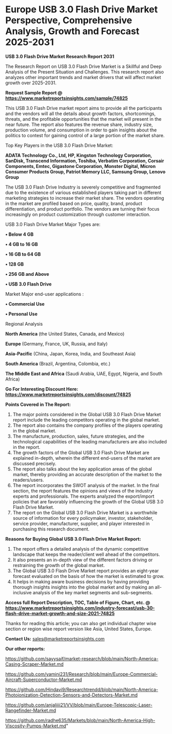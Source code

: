 # Europe USB 3.0 Flash Drive Market Perspective, Comprehensive Analysis, Growth and Forecast 2025-2031

<strong>USB 3.0 Flash Drive Market Research Report 2031</strong>

The Research Report on USB 3.0 Flash Drive Market is a Skillful and Deep Analysis of the Present Situation and Challenges. This research report also analyzes other important trends and market drivers that will affect market growth over 2025-2031.

<strong>Request Sample Report @ <a href=https://www.marketreportsinsights.com/sample/74825>https://www.marketreportsinsights.com/sample/74825</a></strong>

This USB 3.0 Flash Drive market report aims to provide all the participants and the vendors will all the details about growth factors, shortcomings, threats, and the profitable opportunities that the market will present in the near future. The report also features the revenue share, industry size, production volume, and consumption in order to gain insights about the politics to contest for gaining control of a large portion of the market share.

Top Key Players in the USB 3.0 Flash Drive Market:

<strong>ADATA Technology Co., Ltd, HP, Kingston Technology Corporation, SanDisk, Transcend Information, Toshiba, Verbatim Corporation, Corsair Components, Emtec, Gigastone Corporation, Monster Digital, Micron Consumer Products Group, Patriot Memory LLC, Samsung Group, Lenovo Group</strong>

The USB 3.0 Flash Drive Industry is severely competitive and fragmented due to the existence of various established players taking part in different marketing strategies to increase their market share. The vendors operating in the market are profiled based on price, quality, brand, product differentiation, and product portfolio. The vendors are turning their focus increasingly on product customization through customer interaction.

USB 3.0 Flash Drive Market Major Types are:

<strong>• Below 4 GB

• 4 GB to 16 GB

• 16 GB to 64 GB

• 128 GB

• 256 GB and Above

• USB 3.0 Flash Drive</strong>

Market Major end-user applications :

<strong>• Commercial Use

• Personal Use</strong>

Regional Analysis

</u><strong><b>North America</b></strong> (the United States, Canada, and Mexico)

<strong><b>Europe </b></strong>(Germany, France, UK, Russia, and Italy)

<strong><b>Asia-Pacific</b></strong> (China, Japan, Korea, India, and Southeast Asia)

<strong><b>South America</b></strong> (Brazil, Argentina, Colombia, etc.)

<strong><b>The Middle East and Africa</b></strong> (Saudi Arabia, UAE, Egypt, Nigeria, and South Africa)

<strong>Go For Interesting Discount Here: <a href=https://www.marketreportsinsights.com/discount/74825>https://www.marketreportsinsights.com/discount/74825</a></strong>

<strong>Points Covered in The Report:</strong>
<ol>
  <li>The major points considered in the Global USB 3.0 Flash Drive Market report include the leading competitors operating in the global market.</li>
  <li>The report also contains the company profiles of the players operating in the global market.</li>
  <li>The manufacture, production, sales, future strategies, and the technological capabilities of the leading manufacturers are also included in the report.</li>
  <li>The growth factors of the Global USB 3.0 Flash Drive Market are explained in-depth, wherein the different end-users of the market are discussed precisely.</li>
  <li>The report also talks about the key application areas of the global market, thereby providing an accurate description of the market to the readers/users.</li>
  <li>The report incorporates the SWOT analysis of the market. In the final section, the report features the opinions and views of the industry experts and professionals. The experts analyzed the export/import policies that are favorably influencing the growth of the Global USB 3.0 Flash Drive Market.</li>
  <li>The report on the Global USB 3.0 Flash Drive Market is a worthwhile source of information for every policymaker, investor, stakeholder, service provider, manufacturer, supplier, and player interested in purchasing this research document.</li>
</ol>
<strong>Reasons for Buying Global USB 3.0 Flash Drive Market Report:</strong>

<ol>
  <li>The report offers a detailed analysis of the dynamic competitive landscape that keeps the reader/client well ahead of the competitors.</li>
  <li>It also presents an in-depth view of the different factors driving or restraining the growth of the global market.</li>
  <li>The Global USB 3.0 Flash Drive Market report provides an eight-year forecast evaluated on the basis of how the market is estimated to grow.</li>
  <li>It helps in making aware business decisions by having providing thorough insights insights into the global market and by making an all-inclusive analysis of the key market segments and sub-segments.</li>
</ol>
<strong>Access full Report Description, TOC, Table of Figure, Chart, etc. @ <a href=https://www.marketreportsinsights.com/industry-forecast/usb-30-flash-drive-market-growth-and-size-2021-74825>https://www.marketreportsinsights.com/industry-forecast/usb-30-flash-drive-market-growth-and-size-2021-74825</a></strong>


Thanks for reading this article; you can also get individual chapter wise section or region wise report version like Asia, United States, Europe.

<strong>Contact Us:</strong>
sales@marketreportsinsights.com

<strong>Our other reports:</strong>

<a href=https://github.com/sayysaif/market-research/blob/main/North-America-Casing-Scraper-Market.md>https://github.com/sayysaif/market-research/blob/main/North-America-Casing-Scraper-Market.md</a>

<a href=https://github.com/yamini231/Research/blob/main/Europe-Commercial-Aircraft-Superconductor-Market.md>https://github.com/yamini231/Research/blob/main/Europe-Commercial-Aircraft-Superconductor-Market.md</a>

<a href=https://github.com/Hindavi9/Researchtrendd/blob/main/North-America-Photoionization-Detection-Sensors-and-Detectors-Market.md>https://github.com/Hindavi9/Researchtrendd/blob/main/North-America-Photoionization-Detection-Sensors-and-Detectors-Market.md</a>

<a href=https://github.com/anjaliiii21/VV/blob/main/Europe-Telescopic-Laser-Rangefinder-Market.md>https://github.com/anjaliiii21/VV/blob/main/Europe-Telescopic-Laser-Rangefinder-Market.md</a>

<a href=https://github.com/radhe635/Markets/blob/main/North-America-High-Viscosity-Pumps-Market.md>https://github.com/radhe635/Markets/blob/main/North-America-High-Viscosity-Pumps-Market.md</a>"
